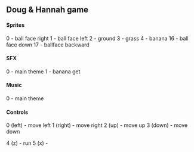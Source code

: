 ## Doug & Hannah game

#### Sprites

0 - ball face right
1 - ball face left
2 - ground
3 - grass
4 - banana
16 - ball face down
17 - ballface backward

#### SFX

0 - main theme
1 - banana get

#### Music

0 - main theme

#### Controls

0 (left) - move left
1 (right) - move right
2 (up) - move up
3 (down) - move down

4 (z) - run
5 (x) -
